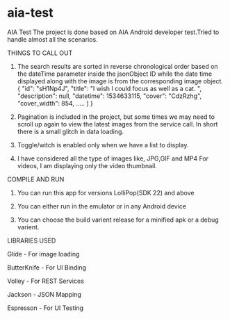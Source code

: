 # aia-test
AIA Test 
The project is done based on AIA Android developer test.Tried to handle almost all the scenarios.

THINGS TO CALL OUT
1. The search results are sorted in reverse chronological order based on the dateTime parameter inside the jsonObject ID while 
   the date time displayed along with the image is from the corresponding image object.
	{
		  "id": "sH1Np4J",
		  "title": "I wish I could focus as well as a cat. ",
		  "description": null,
		  "datetime": 1534633115,
		  "cover": "CdzRzhg",
		  "cover_width": 854,
		  .....
		  ]
		}
		
2. Pagination is included in the project, but some times we may need to scroll up again to view the latest images from the service call.
   In short there is a small glitch in data loading.
   
3. Toggle/witch is enabled only when we have a list to display.

4. I have considered all the type of images like, JPG,GIF and MP4
   For videos, I am displaying only the video thumbnail.

COMPILE AND RUN

1. You can run this app for versions LolliPop(SDK 22) and above

2. You can either run in the emulator or in any Android device

3. You can choose the build varient release for a minified apk or a debug varient.

LIBRARIES USED

Glide - For image loading

ButterKnife - For UI Binding

Volley - For REST Services

Jackson - JSON Mapping

Espresson - For UI Testing


